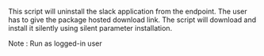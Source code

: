 This script will uninstall the slack application from the endpoint.
The user has to give the package hosted download link. The script will download and install it silently using silent parameter installation.

Note : Run as logged-in user